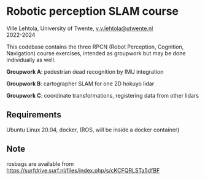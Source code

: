 # Robotic perception SLAM course

Ville Lehtola, University of Twente, v.v.lehtola@utwente.nl   
2022-2024

This codebase contains the three RPCN (Robot Perception, Cognition, Navigation) course exercises,
intended as groupwork but may be done individually as well.

**Groupwork A**: pedestrian dead recognition by IMU integration

**Groupwork B**: cartographer SLAM for one 2D hokuyo lidar

**Groupwork C**: coordinate transformations, registering data from other lidars

## Requirements
Ubuntu Linux 20.04, docker, (ROS, will be inside a docker container)

## Note
rosbags are available from
https://surfdrive.surf.nl/files/index.php/s/cKCFQRLSTa5dfBF
